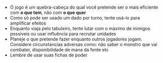 - O jogo é um quebra-cabeça do qual você pretende ser o mais eficiente com **o que tem**, não com **o que quer**
- Como só pode ser usado um dado por turno, tente usá-lo para amplificar efeitos
- Enquanto viaja pelo tabuleiro, tente lutar com o máximo de inimigos possíveis ou usar influência para recrutar unidades
- Planeje o que pretende fazer enquanto outros jogadores jogam. Considere circunstancias adversas como: não saber o monstro que vai combater, disponibilidade de mana da fonte etc
- Lembre de usar suas fichas de poder